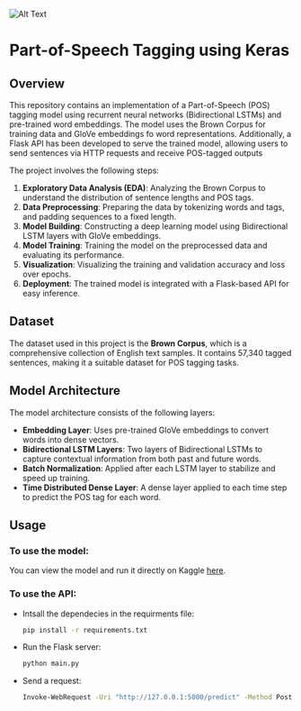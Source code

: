 ![Alt Text](https://i.imgur.com/eS0tl9M.png)

# Part-of-Speech Tagging using Keras
## Overview
This repository contains an implementation of a Part-of-Speech (POS) tagging model using recurrent neural networks (Bidirectional LSTMs) and pre-trained word embeddings. The model uses the Brown Corpus for training data and GloVe embeddings fo word representations. Additionally, a Flask API has been developed to serve the trained model, allowing users to send sentences via HTTP requests and receive POS-tagged outputs
 

The project involves the following steps:
1. **Exploratory Data Analysis (EDA)**: Analyzing the Brown Corpus to understand the distribution of sentence lengths and POS tags.
2. **Data Preprocessing**: Preparing the data by tokenizing words and tags, and padding sequences to a fixed length.
3. **Model Building**: Constructing a deep learning model using Bidirectional LSTM layers with GloVe embeddings.
4. **Model Training**: Training the model on the preprocessed data and evaluating its performance.
5. **Visualization**: Visualizing the training and validation accuracy and loss over epochs.
6. **Deployment**: The trained model is integrated with a Flask-based API for easy inference.


## Dataset

The dataset used in this project is the **Brown Corpus**, which is a comprehensive collection of English text samples. It contains 57,340 tagged sentences, making it a suitable dataset for POS tagging tasks.

## Model Architecture

The model architecture consists of the following layers:

- **Embedding Layer**: Uses pre-trained GloVe embeddings to convert words into dense vectors.
- **Bidirectional LSTM Layers**: Two layers of Bidirectional LSTMs to capture contextual information from both past and future words.
- **Batch Normalization**: Applied after each LSTM layer to stabilize and speed up training.
- **Time Distributed Dense Layer**: A dense layer applied to each time step to predict the POS tag for each word.

## Usage
### To use the model:

You can view the model and run it directly on Kaggle [here](https://www.kaggle.com/code/beasttitan/pos-tagging). 

### To use the API:
- Intsall the dependecies in the requirments file:
   ```bash
   pip install -r requirements.txt
   ```
- Run the Flask server:
   ```bash
   python main.py
   ```
- Send a request:
   ```bash
   Invoke-WebRequest -Uri "http://127.0.0.1:5000/predict" -Method Post -Body @{sentence="This is a test."}
   ```
   

